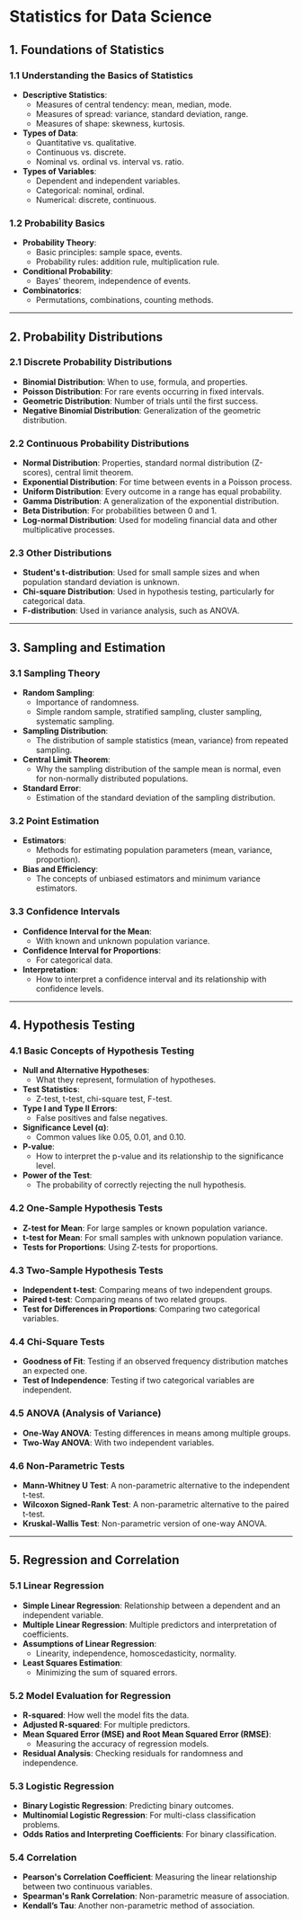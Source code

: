 # Statistics for Data Science

## 1. Foundations of Statistics

### 1.1 Understanding the Basics of Statistics
- **Descriptive Statistics**:
  - Measures of central tendency: mean, median, mode.
  - Measures of spread: variance, standard deviation, range.
  - Measures of shape: skewness, kurtosis.
- **Types of Data**:
  - Quantitative vs. qualitative.
  - Continuous vs. discrete.
  - Nominal vs. ordinal vs. interval vs. ratio.
- **Types of Variables**:
  - Dependent and independent variables.
  - Categorical: nominal, ordinal.
  - Numerical: discrete, continuous.

### 1.2 Probability Basics
- **Probability Theory**:
  - Basic principles: sample space, events.
  - Probability rules: addition rule, multiplication rule.
- **Conditional Probability**:
  - Bayes' theorem, independence of events.
- **Combinatorics**:
  - Permutations, combinations, counting methods.

---

## 2. Probability Distributions

### 2.1 Discrete Probability Distributions
- **Binomial Distribution**: When to use, formula, and properties.
- **Poisson Distribution**: For rare events occurring in fixed intervals.
- **Geometric Distribution**: Number of trials until the first success.
- **Negative Binomial Distribution**: Generalization of the geometric distribution.

### 2.2 Continuous Probability Distributions
- **Normal Distribution**: Properties, standard normal distribution (Z-scores), central limit theorem.
- **Exponential Distribution**: For time between events in a Poisson process.
- **Uniform Distribution**: Every outcome in a range has equal probability.
- **Gamma Distribution**: A generalization of the exponential distribution.
- **Beta Distribution**: For probabilities between 0 and 1.
- **Log-normal Distribution**: Used for modeling financial data and other multiplicative processes.

### 2.3 Other Distributions
- **Student's t-distribution**: Used for small sample sizes and when population standard deviation is unknown.
- **Chi-square Distribution**: Used in hypothesis testing, particularly for categorical data.
- **F-distribution**: Used in variance analysis, such as ANOVA.

---

## 3. Sampling and Estimation

### 3.1 Sampling Theory
- **Random Sampling**:
  - Importance of randomness.
  - Simple random sample, stratified sampling, cluster sampling, systematic sampling.
- **Sampling Distribution**:
  - The distribution of sample statistics (mean, variance) from repeated sampling.
- **Central Limit Theorem**:
  - Why the sampling distribution of the sample mean is normal, even for non-normally distributed populations.
- **Standard Error**:
  - Estimation of the standard deviation of the sampling distribution.

### 3.2 Point Estimation
- **Estimators**:
  - Methods for estimating population parameters (mean, variance, proportion).
- **Bias and Efficiency**:
  - The concepts of unbiased estimators and minimum variance estimators.

### 3.3 Confidence Intervals
- **Confidence Interval for the Mean**:
  - With known and unknown population variance.
- **Confidence Interval for Proportions**:
  - For categorical data.
- **Interpretation**:
  - How to interpret a confidence interval and its relationship with confidence levels.

---

## 4. Hypothesis Testing

### 4.1 Basic Concepts of Hypothesis Testing
- **Null and Alternative Hypotheses**:
  - What they represent, formulation of hypotheses.
- **Test Statistics**:
  - Z-test, t-test, chi-square test, F-test.
- **Type I and Type II Errors**:
  - False positives and false negatives.
- **Significance Level (α)**:
  - Common values like 0.05, 0.01, and 0.10.
- **P-value**:
  - How to interpret the p-value and its relationship to the significance level.
- **Power of the Test**:
  - The probability of correctly rejecting the null hypothesis.

### 4.2 One-Sample Hypothesis Tests
- **Z-test for Mean**: For large samples or known population variance.
- **t-test for Mean**: For small samples with unknown population variance.
- **Tests for Proportions**: Using Z-tests for proportions.

### 4.3 Two-Sample Hypothesis Tests
- **Independent t-test**: Comparing means of two independent groups.
- **Paired t-test**: Comparing means of two related groups.
- **Test for Differences in Proportions**: Comparing two categorical variables.

### 4.4 Chi-Square Tests
- **Goodness of Fit**: Testing if an observed frequency distribution matches an expected one.
- **Test of Independence**: Testing if two categorical variables are independent.

### 4.5 ANOVA (Analysis of Variance)
- **One-Way ANOVA**: Testing differences in means among multiple groups.
- **Two-Way ANOVA**: With two independent variables.

### 4.6 Non-Parametric Tests
- **Mann-Whitney U Test**: A non-parametric alternative to the independent t-test.
- **Wilcoxon Signed-Rank Test**: A non-parametric alternative to the paired t-test.
- **Kruskal-Wallis Test**: Non-parametric version of one-way ANOVA.

---

## 5. Regression and Correlation

### 5.1 Linear Regression
- **Simple Linear Regression**: Relationship between a dependent and an independent variable.
- **Multiple Linear Regression**: Multiple predictors and interpretation of coefficients.
- **Assumptions of Linear Regression**:
  - Linearity, independence, homoscedasticity, normality.
- **Least Squares Estimation**:
  - Minimizing the sum of squared errors.

### 5.2 Model Evaluation for Regression
- **R-squared**: How well the model fits the data.
- **Adjusted R-squared**: For multiple predictors.
- **Mean Squared Error (MSE) and Root Mean Squared Error (RMSE)**:
  - Measuring the accuracy of regression models.
- **Residual Analysis**: Checking residuals for randomness and independence.

### 5.3 Logistic Regression
- **Binary Logistic Regression**: Predicting binary outcomes.
- **Multinomial Logistic Regression**: For multi-class classification problems.
- **Odds Ratios and Interpreting Coefficients**: For binary classification.

### 5.4 Correlation
- **Pearson's Correlation Coefficient**: Measuring the linear relationship between two continuous variables.
- **Spearman's Rank Correlation**: Non-parametric measure of association.
- **Kendall’s Tau**: Another non-parametric method of association.
